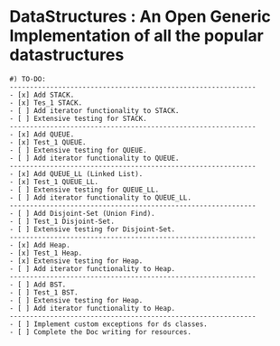 DataStructures : An Open Generic Implementation of all the popular datastructures
=================================================================================

    #) TO-DO:
    -------------------------------------------------------------
    - [x] Add STACK.
    - [x] Tes_1 STACK.
    - [ ] Add iterator functionality to STACK.
    - [ ] Extensive testing for STACK.
    -------------------------------------------------------------
    - [x] Add QUEUE.
    - [x] Test_1 QUEUE.
    - [ ] Extensive testing for QUEUE.
    - [ ] Add iterator functionality to QUEUE.
    -------------------------------------------------------------
    - [x] Add QUEUE_LL (Linked List).
    - [x] Test_1 QUEUE_LL.
    - [ ] Extensive testing for QUEUE_LL.
    - [ ] Add iterator functionality to QUEUE_LL.
    -------------------------------------------------------------
    - [ ] Add Disjoint-Set (Union Find).
    - [ ] Test_1 Disjoint-Set.
    - [ ] Extensive testing for Disjoint-Set.
    -------------------------------------------------------------
    - [x] Add Heap.
    - [x] Test_1 Heap.
    - [x] Extensive testing for Heap.
    - [ ] Add iterator functionality to Heap.
    -------------------------------------------------------------
    - [ ] Add BST.
    - [ ] Test_1 BST.
    - [ ] Extensive testing for Heap.
    - [ ] Add iterator functionality to Heap.
    -------------------------------------------------------------
    - [ ] Implement custom exceptions for ds classes.
    - [ ] Complete the Doc writing for resources.

